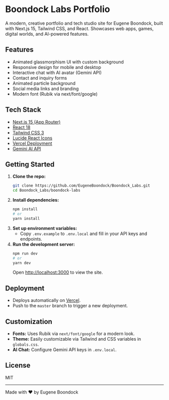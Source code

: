 # Boondock Labs Portfolio

A modern, creative portfolio and tech studio site for Eugene Boondock, built with Next.js 15, Tailwind CSS, and React. Showcases web apps, games, digital worlds, and AI-powered features.

## Features
- Animated glassmorphism UI with custom background
- Responsive design for mobile and desktop
- Interactive chat with AI avatar (Gemini API)
- Contact and inquiry forms
- Animated particle background
- Social media links and branding
- Modern font (Rubik via next/font/google)

## Tech Stack
- [Next.js 15 (App Router)](https://nextjs.org/)
- [React 18](https://react.dev/)
- [Tailwind CSS 3](https://tailwindcss.com/)
- [Lucide React Icons](https://lucide.dev/)
- [Vercel Deployment](https://vercel.com/)
- [Gemini AI API](https://ai.google.dev/)

## Getting Started

1. **Clone the repo:**
   ```bash
   git clone https://github.com/EugeneBoondock/Boondock_Labs.git
   cd Boondock_Labs/boondock-labs
   ```
2. **Install dependencies:**
   ```bash
   npm install
   # or
   yarn install
   ```
3. **Set up environment variables:**
   - Copy `.env.example` to `.env.local` and fill in your API keys and endpoints.
4. **Run the development server:**
   ```bash
   npm run dev
   # or
   yarn dev
   ```
   Open [http://localhost:3000](http://localhost:3000) to view the site.

## Deployment
- Deploys automatically on [Vercel](https://vercel.com/).
- Push to the `master` branch to trigger a new deployment.

## Customization
- **Fonts:** Uses Rubik via `next/font/google` for a modern look.
- **Theme:** Easily customizable via Tailwind and CSS variables in `globals.css`.
- **AI Chat:** Configure Gemini API keys in `.env.local`.

## License
MIT

---

Made with ❤️ by Eugene Boondock

